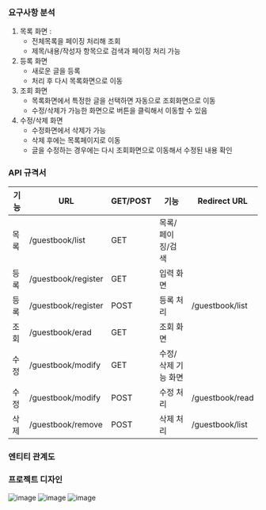### 요구사항 분석

1. 목록 화면 :
    - 전체목록을 페이징 처리해 조회
    - 제목/내용/작성자 항목으로 검색과 페이징 처리 가능
2. 등록 화면 
    - 새로운 글을 등록
    - 처리 후 다시 목록화면으로 이동
3. 조회 화면 
    - 목록화면에서 특정한 글을 선택하면 자동으로 조회화면으로 이동
    - 수정/삭제가 가능한 화면으로 버튼을 클릭해서 이동할 수 있음
4. 수정/삭제 화면 
    - 수정화면에서 삭제가 가능
    - 삭제 후에는 목록페이지로 이동
    - 글을 수정하는 경우에는 다시 조회화면으로 이동해서 수정된 내용 확인

### API 규격서

| 기능 | URL | GET/POST | 기능 | Redirect URL |
| --- | --- | --- | --- | --- |
| 목록 | /guestbook/list | GET | 목록/페이징/검색 |  |
| 등록 | /guestbook/register | GET | 입력 화면 |  |
| 등록 | /guestbook/register | POST | 등록 처리 | /guestbook/list |
| 조회 | /guestbook/erad | GET | 조회 화면 |  |
| 수정 | /guestbook/modify | GET | 수정/삭제 기능 화면 |  |
| 수정 | /guestbook/modify | POST | 수정 처리 | /guestbook/read |
| 삭제 | /guestbook/remove | POST | 삭제 처리 | /guestbook/list |

### 엔티티 관계도

### 프로젝트 디자인
![image](https://user-images.githubusercontent.com/89283563/181114182-36a1a907-acdf-4c6c-bcbe-51af789714d0.png)
![image](https://user-images.githubusercontent.com/89283563/181114359-e601112f-d106-44ed-ad4d-007855723996.png)
![image](https://user-images.githubusercontent.com/89283563/181114411-465da768-9a45-4bbf-9f78-21b622805170.png)



